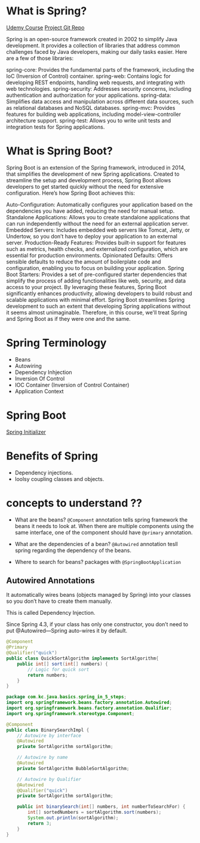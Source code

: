 # What is Spring?

[Udemy Course](https://www.udemy.com/course/spring-tutorial-for-beginners/)
[Project Git Repo](https://github.com/in28minutes/spring-master-class/tree/master/01-spring-in-depth)

Spring is an open-source framework created in 2002 to simplify Java development. It provides a collection of libraries that address common challenges faced by Java developers, making our daily tasks easier. Here are a few of those libraries:

spring-core: Provides the fundamental parts of the framework, including the IoC (Inversion of Control) container.
spring-web: Contains logic for developing REST endpoints, handling web requests, and integrating with web technologies.
spring-security: Addresses security concerns, including authentication and authorization for your applications.
spring-data: Simplifies data access and manipulation across different data sources, such as relational databases and NoSQL databases.
spring-mvc: Provides features for building web applications, including model-view-controller architecture support.
spring-test: Allows you to write unit tests and integration tests for Spring applications.

# What is Spring Boot?

Spring Boot is an extension of the Spring framework, introduced in 2014, that simplifies the development of new Spring applications. Created to streamline the setup and development process, Spring Boot allows developers to get started quickly without the need for extensive configuration. Here’s how Spring Boot achieves this:

Auto-Configuration: Automatically configures your application based on the dependencies you have added, reducing the need for manual setup.
Standalone Applications: Allows you to create standalone applications that can run independently without the need for an external application server.
Embedded Servers: Includes embedded web servers like Tomcat, Jetty, or Undertow, so you don’t have to deploy your application to an external server.
Production-Ready Features: Provides built-in support for features such as metrics, health checks, and externalized configuration, which are essential for production environments.
Opinionated Defaults: Offers sensible defaults to reduce the amount of boilerplate code and configuration, enabling you to focus on building your application.
Spring Boot Starters: Provides a set of pre-configured starter dependencies that simplify the process of adding functionalities like web, security, and data access to your project.
By leveraging these features, Spring Boot significantly enhances productivity, allowing developers to build robust and scalable applications with minimal effort. Spring Boot streamlines Spring development to such an extent that developing Spring applications without it seems almost unimaginable. Therefore, in this course, we'll treat Spring and Spring Boot as if they were one and the same.

# Spring Terminology

- Beans
- Autowiring
- Dependency Inhjection
- Inversion Of Control
- IOC Container (Inversion of Control Container)
- Application Context

# Spring Boot

[Spring Initializer](https://start.spring.io/)

# Benefits of Spring

- Dependency injections.
- loolsy coupling classes and objects.

# concepts to understand ??

- What are the beans?
`@Component` annotation tells spring framework the beans it needs to look at. When there are multiple components using the same interface, one of the component should have `@primary` annotation.

- What are the dependencies of a bean?
`@Autowired` annotation tesll spring regarding the dependency of the beans.

- Where to search for beans?
packages with `@SpringBootApplication` 

## Autowired Annotations

It automatically wires beans (objects managed by Spring) into your classes so you don’t have to create them manually.

This is called Dependency Injection.

Since Spring 4.3, if your class has only one constructor, you don’t need to put @Autowired—Spring auto-wires it by default.

```JAVA
@Component
@Primary
@Qualifier("quick")
public class QuickSortAlgorithm implements SortAlgorithm{
    public int[] sort(int[] numbers) {
        // Logic for quick sort
        return numbers;
    }
}
```

```JAVA
package com.kc.java.basics.spring_in_5_steps;
import org.springframework.beans.factory.annotation.Autowired;
import org.springframework.beans.factory.annotation.Qualifier;
import org.springframework.stereotype.Component;

@Component
public class BinarySearchImpl {
    // Autowire by interface
    @Autowired
    private SortAlgorithm sortAlgorithm;

    // Autowire by name
    @Autowired
    private SortAlgorithm BubbleSortAlgorithm;

    // Autowire by Qualifier
    @Autowired
    @Qualifier("quick")
    private SortAlgorithm sortAlgorithm;

    public int binarySearch(int[] numbers, int numberToSearchFor) {
        int[] sortedNumbers = sortAlgorithm.sort(numbers);
        System.out.println(sortAlgorithm);
        return 3;
    }
}


```
